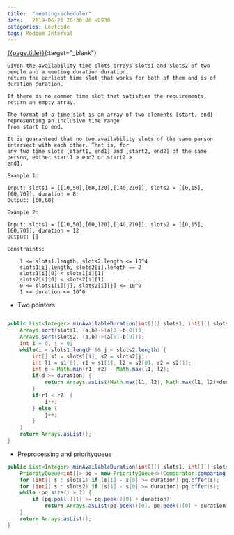 ```yaml
---
title:  "meeting-scheduler"
date:   2019-06-21 20:30:00 +0930
categories: Leetcode
tags: Medium Interval
---
```


[{{page.title}}](https://leetcode.com/problems/meeting-scheduler/){:target="_blank"}

    Given the availability time slots arrays slots1 and slots2 of two people and a meeting duration duration,
    return the earliest time slot that works for both of them and is of duration duration.

    If there is no common time slot that satisfies the requirements, return an empty array.

    The format of a time slot is an array of two elements [start, end] representing an inclusive time range
    from start to end.

    It is guaranteed that no two availability slots of the same person intersect with each other. That is, for
    any two time slots [start1, end1] and [start2, end2] of the same person, either start1 > end2 or start2 >
    end1.

    Example 1:

    Input: slots1 = [[10,50],[60,120],[140,210]], slots2 = [[0,15],[60,70]], duration = 8
    Output: [60,68]

    Example 2:

    Input: slots1 = [[10,50],[60,120],[140,210]], slots2 = [[0,15],[60,70]], duration = 12
    Output: []

    Constraints:

        1 <= slots1.length, slots2.length <= 10^4
        slots1[i].length, slots2[i].length == 2
        slots1[i][0] < slots1[i][1]
        slots2[i][0] < slots2[i][1]
        0 <= slots1[i][j], slots2[i][j] <= 10^9
        1 <= duration <= 10^6

* Two pointers

```java

public List<Integer> minAvailableDuration(int[][] slots1, int[][] slots2, int duration) {
    Arrays.sort(slots1, (a,b)->(a[0]-b[0]));
    Arrays.sort(slots2, (a,b)->(a[0]-b[0]));
    int i = 0, j = 0;
    while(i < slots1.length && j < slots2.length) {
        int[] s1 = slots1[i], s2 = slots2[j];
        int l1 = s1[0], r1 = s1[1], l2 = s2[0], r2 = s2[1];
        int d = Math.min(r1, r2) - Math.max(l1, l2);
        if(d >= duration) {
            return Arrays.asList(Math.max(l1, l2), Math.max(l1, l2)+duration);
        }
        if(r1 < r2) {
            i++;
        } else {
            j++;
        }
    }
    return Arrays.asList();
}
```

* Preprocessing and priorityqueue

```java
public List<Integer> minAvailableDuration(int[][] slots1, int[][] slots2, int duration) {
    PriorityQueue<int[]> pq = new PriorityQueue<>(Comparator.comparing(a -> a[0]));
    for (int[] s : slots1) if (s[1] - s[0] >= duration) pq.offer(s);
    for (int[] s : slots2) if (s[1] - s[0] >= duration) pq.offer(s);
    while (pq.size() > 1) {
        if (pq.poll()[1] >= pq.peek()[0] + duration)
            return Arrays.asList(pq.peek()[0], pq.peek()[0] + duration);
    }
    return Arrays.asList();
}
```
